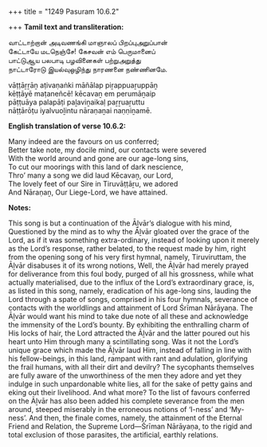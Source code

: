 +++
title = "1249 Pasuram 10.6.2"

+++
**Tamil text and transliteration:**

வாட்டாற்றான் அடிவணங்கி மாஞாலப் பிறப்புஅறுப்பான்  
கேட்டாயே மடநெஞ்சே! கேசவன் எம் பெருமானைப்  
பாட்டுஆய பலபாடி பழவினைகள் பற்றுஅறுத்து  
நாட்டாரோடு இயல்வுஒழிந்து நாரணனை நண்ணினமே.

vāṭṭāṟṟāṉ aṭivaṇaṅki māñālap piṟappuaṟuppāṉ  
kēṭṭāyē maṭaneñcē! kēcavaṉ em perumāṉaip  
pāṭṭuāya palapāṭi paḻaviṉaikaḷ paṟṟuaṟuttu  
nāṭṭārōṭu iyalvuoḻintu nāraṇaṉai naṇṇiṉamē.

**English translation of verse 10.6.2:**

Many indeed are the favours on us conferred;  
Better take note, my docile mind, our contacts were severed  
With the world around and gone are our age-long sins,  
To cut our moorings with this land of dark nescience,  
Thro’ many a song we did laud Kēcavaṉ, our Lord,  
The lovely feet of our Sire in Tiruvāṭṭāṟu, we adored  
And Nāraṇaṉ, Our Liege-Lord, we have attained.

**Notes:**

This song is but a continuation of the Āḻvār’s dialogue with his mind, Questioned by the mind as to why the Āḻvār gloated over the grace of the Lord, as if it was something extra-ordinary, instead of looking upon it merely as the Lord’s response, rather belated, to the request made by him, right from the opening song of his very first hymnal, namely, Tiruviruttam, the Āḻvār disabuses it of its wrong notions, Well, the Āḻvār had merely prayed for deliverance from this foul body, purged of all his grossness, while what actually materialised, due to the influx of the Lord’s extraordinary grace, is, as listed in this song, namely, eradication of his age-long sins, lauding the Lord through a spate of songs, comprised in his four hymnals, severance of contacts with the worldlings and attainment of Lord Śrīman Nārāyaṇa. The Āḻvār would want his mind to take due note of all these and acknowledge the immensity of the Lord’s bounty. By exhibiting the enthralling charm of His locks of hair, the Lord attracted the Āḻvār and the latter poured out his heart unto Him through many a scintillating song. Was it not the Lord’s unique grace which made the Āḻvār laud Him, instead of falling in line with his fellow-beings, in this land, rampant with rant and adulation, glorifying the frail humans, with all their dirt and devilry? The sycophants themselves are fully aware of the unworthiness of the men they adore and yet they indulge in such unpardonable white lies, all for the sake of petty gains and eking out their livelihood. And what more? To the list of favours conferred on the Āḻvār has also been added his complete severance from the men around, steeped miserably in the erroneous notions of ‘I-ness’ and ‘My-ness’. And then, the finale comes, namely, the attainment of the Eternal Friend and Relation, the Supreme Lord—Śrīman Nārāyaṇa, to the rigid and total exclusion of those parasites, the artificial, earthly relations.


